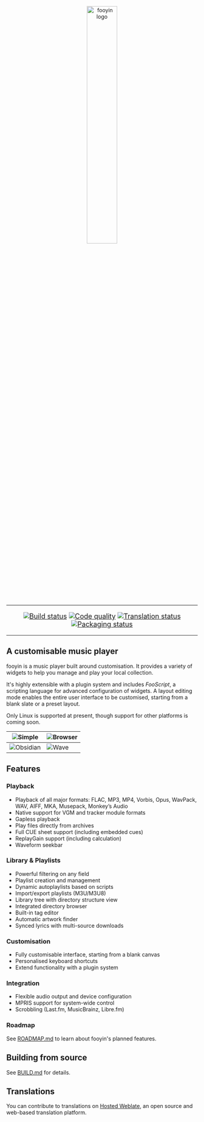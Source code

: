 <p align="center">
<img src="https://github.com/ludouzi/fooyin/assets/45490980/a6c6923a-5de3-4d29-a6e9-f73ebd5181ac" width="40%" alt="fooyin logo">
</p>

<hr />

<p align="center" style="font-size: 18px;">
<a href="https://github.com/ludouzi/fooyin/actions/workflows/build.yml"><img src="https://github.com/ludouzi/fooyin/actions/workflows/build.yml/badge.svg" alt="Build status"></a>
<a href="https://app.codacy.com/gh/ludouzi/fooyin/dashboard?utm_source=gh&utm_medium=referral&utm_content=&utm_campaign=Badge_grade"><img src="https://app.codacy.com/project/badge/Grade/ae0c3e9825d849b0b64697e59e4dfea6" alt="Code quality"></a>
<a href="https://hosted.weblate.org/engage/fooyin/"><img src="https://hosted.weblate.org/widget/fooyin/svg-badge.svg" alt="Translation status" /></a>
<a href="https://repology.org/project/fooyin/versions"><img src="https://repology.org/badge/tiny-repos/fooyin.svg" alt="Packaging status"></a>
</p>

<hr />

## A customisable music player

fooyin is a music player built around customisation. It provides a variety of widgets to help you manage and play your local collection.

It's highly extensible with a plugin system and includes _FooScript_,
a scripting language for advanced configuration of widgets.
A layout editing mode enables the entire user interface to be customised, starting from a blank slate or a preset layout.

Only Linux is supported at present, though support for other platforms is coming soon.

| ![Simple](https://github.com/user-attachments/assets/8e8732a7-a7e5-4542-87b4-7d0a7b5e8fa0)     | ![Browser](https://github.com/user-attachments/assets/d9f4ed62-e50a-419c-aa26-8801a76a6597) |
|----------------------------------------------------------------------------------------------------|--------------------------------------------------------------------------------------------------|
| ![Obsidian](https://github.com/user-attachments/assets/7dcc92be-04ea-402f-9cbb-a92ee855b893) | ![Wave](https://github.com/user-attachments/assets/de5b4b3a-cd9d-4520-a975-e268e472e0f9)     |

## Features

### Playback
- Playback of all major formats: FLAC, MP3, MP4, Vorbis, Opus, WavPack, WAV, AIFF, MKA, Musepack, Monkey’s Audio
- Native support for VGM and tracker module formats
- Gapless playback
- Play files directly from archives
- Full CUE sheet support (including embedded cues)
- ReplayGain support (including calculation)
- Waveform seekbar

### Library & Playlists
- Powerful filtering on any field
- Playlist creation and management
- Dynamic autoplaylists based on scripts
- Import/export playlists (M3U/M3U8)
- Library tree with directory structure view
- Integrated directory browser
- Built-in tag editor
- Automatic artwork finder
- Synced lyrics with multi-source downloads

### Customisation
- Fully customisable interface, starting from a blank canvas
- Personalised keyboard shortcuts
- Extend functionality with a plugin system

### Integration
- Flexible audio output and device configuration
- MPRIS support for system-wide control
- Scrobbling (Last.fm, MusicBrainz, Libre.fm)

### Roadmap

See [ROADMAP.md](ROADMAP.md) to learn about fooyin's planned features.

## Building from source

See [BUILD.md](BUILD.md) for details.

## Translations

You can contribute to translations on [Hosted Weblate](https://hosted.weblate.org/projects/fooyin/),
an open source and web-based translation platform.
